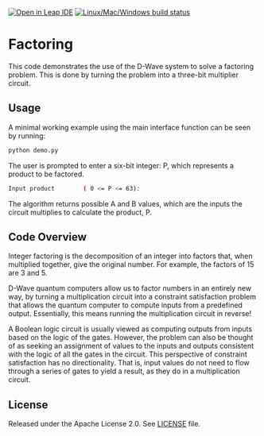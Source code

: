 [![Open in Leap IDE](
  https://cdn-assets.cloud.dwavesys.com/shared/latest/badges/leapide.svg)](
  https://ide.dwavesys.io/#https://github.com/dwave-examples/factoring)
[![Linux/Mac/Windows build status](
  https://circleci.com/gh/dwave-examples/factoring.svg?style=shield)](
  https://circleci.com/gh/dwave-examples/factoring)

# Factoring

This code demonstrates the use of the D-Wave system to solve a factoring
problem. This is done by turning the problem into a three-bit multiplier
circuit.

## Usage

A minimal working example using the main interface function can be seen by
running:

```bash
python demo.py
```

The user is prompted to enter a six-bit integer: P, which represents a product
to be factored.

```bash
Input product        ( 0 <= P <= 63):
```

The algorithm returns possible A and B values, which are the inputs the circuit
multiplies to calculate the product, P.

## Code Overview

Integer factoring is the decomposition of an integer into factors that, when
multiplied together, give the original number. For example, the factors of 15
are 3 and 5.

D-Wave quantum computers allow us to factor numbers in an entirely new way, by
turning a multiplication circuit into a constraint satisfaction problem that
allows the quantum computer to compute inputs from a predefined output.
Essentially, this means running the multiplication circuit in reverse!

A Boolean logic circuit is usually viewed as computing outputs from inputs
based on the logic of the gates. However, the problem can also be thought of as
seeking an assignment of values to the inputs and outputs consistent with the
logic of all the gates in the circuit.  This perspective of constraint
satisfaction has no directionality. That is, input values do not need to flow
through a series of gates to yield a result, as they do in a multiplication
circuit.

## License

Released under the Apache License 2.0. See [LICENSE](LICENSE) file.
